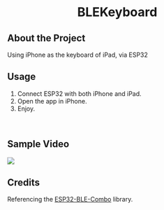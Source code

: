 <div align="center">
    <h1> BLEKeyboard </h1>
</div>

##  About the Project
Using iPhone as the keyboard of iPad, via ESP32
<br>

## Usage
1. Connect ESP32 with both iPhone and iPad.
2. Open the app in iPhone.
3. Enjoy.
<br>

## Sample Video
![](https://media.giphy.com/media/v1.Y2lkPTc5MGI3NjExaXRod3loeWw0Zzl3M2xrejR5dzJmNGtvMHBma2xjaWh6dGNjMWV4eCZlcD12MV9pbnRlcm5hbF9naWZfYnlfaWQmY3Q9Zw/7nJeHrr6FcJNFw1v6A/source.gif)

## Credits
Referencing the [ESP32-BLE-Combo](https://github.com/blackketter/ESP32-BLE-Combo) library.
